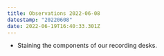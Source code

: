 ```yaml
---
title: Observations 2022-06-08
datestamp: "20220608"
date: 2022-06-19T16:40:33.301Z
---
```

- Staining the components of our recording desks.